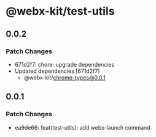 # @webx-kit/test-utils

## 0.0.2

### Patch Changes

- 671d2f7: chore: upgrade dependencies
- Updated dependencies [671d2f7]
  - @webx-kit/chrome-types@0.0.1

## 0.0.1

### Patch Changes

- ea9de66: feat(test-utils): add webx-launch command

